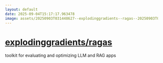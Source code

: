 ```yaml
---
layout: default
date: 2025-09-04T15:17:17.963478
image: assets/20250903T031448627--explodinggradients--ragas--20250903T035322502--cropped.png
---
```


# [explodinggradients/ragas](https://github.com/explodinggradients/ragas)

toolkit for evaluating and optimizing LLM and RAG apps
